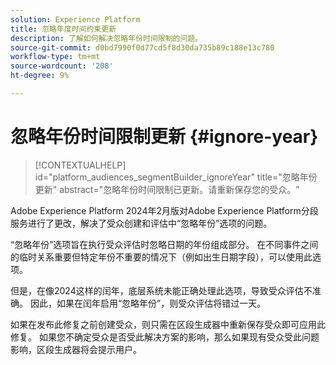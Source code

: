 ```yaml
---
solution: Experience Platform
title: 忽略年度时间约束更新
description: 了解如何解决忽略年份时间限制的问题。
source-git-commit: d0bd7990f0d77cd5f8d30da735b89c188e13c780
workflow-type: tm+mt
source-wordcount: '208'
ht-degree: 9%

---
```



# 忽略年份时间限制更新 {#ignore-year}

>[!CONTEXTUALHELP]
>id="platform_audiences_segmentBuilder_ignoreYear"
>title="忽略年份更新"
>abstract="忽略年份时间限制已更新。请重新保存您的受众。"

Adobe Experience Platform 2024年2月版对Adobe Experience Platform分段服务进行了更改，解决了受众创建和评估中“忽略年份”选项的问题。

“忽略年份”选项旨在执行受众评估时忽略日期的年份组成部分。 在不同事件之间的临时关系重要但特定年份不重要的情况下（例如出生日期字段），可以使用此选项。

但是，在像2024这样的闰年，底层系统未能正确处理此选项，导致受众评估不准确。 因此，如果在闰年启用“忽略年份”，则受众评估将错过一天。

如果在发布此修复之前创建受众，则只需在区段生成器中重新保存受众即可应用此修复。 如果您不确定受众是否受此解决方案的影响，那么如果现有受众受此问题影响，区段生成器将会提示用户。
